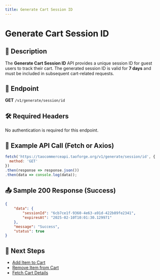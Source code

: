 ```yaml
---
title: Generate Cart Session ID
---
```


# Generate Cart Session ID

## 📌 Description
The **Generate Cart Session ID** API provides a unique session ID for guest users to track their cart. The generated session ID is valid for **7 days** and must be included in subsequent cart-related requests.

## 🔗 Endpoint
**GET** `/v1/generate/session/id`

## 🛠️ Required Headers
No authentication is required for this endpoint.

## 📡 Example API Call (Fetch or Axios)
```javascript
fetch('https://taocommerceapi.taoforge.org/v1/generate/session/id', {
  method: 'GET'
})
.then(response => response.json())
.then(data => console.log(data));
```

## 📤 Sample 200 Response (Success)
```json
{
    "data": {
        "sessionId": "6cb7ce1f-9360-4e63-a91d-422b89fe2341",
        "expiresAt": "2025-02-10T10:01:30.129971"
    },
    "message": "Success",
    "status": true
}
```

## 🔗 Next Steps
- [Add Item to Cart](./add-item-to-cart.md)
- [Remove Item from Cart](./remove-cart-item.md)
- [Fetch Cart Details](./list-cart-items.md)
